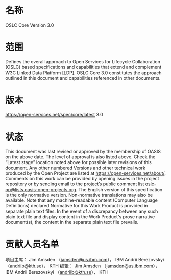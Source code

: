 # 名称

OSLC Core Version 3.0

# 范围

Defines the overall approach to Open Services for Lifecycle Collaboration (OSLC) based specifications and capabilities that extend and complement W3C Linked Data Platform [LDP]. OSLC Core 3.0 constitutes the approach outlined in this document and capabilities referenced in other documents.
# 版本

https://open-services.net/spec/core/latest          3.0

# 状态

This document was last revised or approved by the membership of OASIS on the above date. The level of approval is also listed above. Check the “Latest stage” location noted above for possible later revisions of this document. Any other numbered Versions and other technical work produced by the Open Project are listed at https://open-services.net/about/.
Comments on this work can be provided by opening issues in the project repository or by sending email to the project’s public comment list oslc-op@lists.oasis-open-projects.org.
The English version of this specification is the only normative version. Non-normative translations may also be available. Note that any machine-readable content (Computer Language Definitions) declared Normative for this Work Product is provided in separate plain text files. In the event of a discrepancy between any such plain text file and display content in the Work Product's prose narrative document(s), the content in the separate plain text file prevails.

# 贡献人员名单

项目主席：
Jim Amsden （jamsden@us.ibm.com）， IBM
Andrii Berezovskyi （andriib@kth.se）， KTH
编辑：
Jim Amsden （jamsden@us.ibm.com）， IBM
Andrii Berezovskyi （andriib@kth.se）， KTH